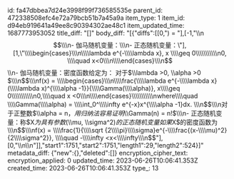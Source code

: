 id: fa47dbbea7d24e3998f99f736585535e
parent_id: 472338508efc4e72a79bcb51b7a45a9a
item_type: 1
item_id: d94eb919641a49ee8c90394302ae48c1
item_updated_time: 1687773953052
title_diff: "[]"
body_diff: "[{\"diffs\":[[0,\") = \"],[-1,\"\\\n$$\\\n- 伽马随机变量：\\\n- 正态随机变量：\"],[1,\"\\\\begin{cases}\\\n\\\\lambda e^{-\\\\lambda x}, x \\\\geq 0\\\\\\\\\\\n0, \\\\quad x<0\\\n\\\\end{cases}\\\n$$\\\n- 伽马随机变量：密度函数给定为： 对于$\\\\lambda >0, \\\\alpha >0 $\\\n$$\\\nf(x) = \\\\begin{cases}\\\n\\\\frac{\\\\lambda e^{-\\\\lambda x} (\\\\lambda x)^{\\\\alpha -1}}{\\\\Gamma(\\\\alpha)}, x\\\\geq 0\\\\\\\\\\\n0,\\\\quad x <0\\\n\\\\end{cases}\\\\\\\\\\\nwhere\\\\quad \\\\Gamma(\\\\alpha) = \\\\int_0^\\\\infty e^{-x}x^{\\\\alpha -1}dx. \\\n$$\\\n对于正整数$\\\\alpha = n$，用归纳法容易证明$\\\\Gamma(n) = n!$\\\n- 正态随机变量：称$X$为具有参数$(\\\\mu, \\\\sigma^2)$的正态随机变量如果$X$的密度函数为\\\n$$\\\nf(x) = \\\\frac{1}{\\\\sqrt {2\\\\pi}\\\\sigma}e^{-\\\\frac{(x-\\\\mu)^2}{2\\\\sigma^2}}, \\\\quad -\\\\infty <x<\\\\infty\\\n$$\"],[0,\"\\\n\\\n\"]],\"start1\":1751,\"start2\":1751,\"length1\":29,\"length2\":524}]"
metadata_diff: {"new":{},"deleted":[]}
encryption_cipher_text: 
encryption_applied: 0
updated_time: 2023-06-26T10:06:41.353Z
created_time: 2023-06-26T10:06:41.353Z
type_: 13